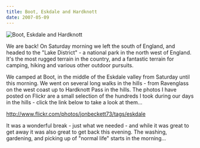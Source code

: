 ```yaml
---
title: Boot, Eskdale and Hardknott
date: 2007-05-09
---
```


![Boot, Eskdale and Hardknott](https://source.unsplash.com/FHnnjk1Yj7Y/1600x900)

We are back! On Saturday morning we left the south of England, and headed to the "Lake District" - a national park in the north west of England. It's the most rugged terrain in the country, and a fantastic terrain for camping, hiking and various other outdoor pursuits.

We camped at Boot, in the middle of the Eskdale valley from Saturday until this morning. We went on several long walks in the hills - from Ravenglass on the west coast up to Hardknott Pass in the hills. The photos I have posted on Flickr are a small selection of the hundreds I took during our days in the hills - click the link below to take a look at them...

http://www.flickr.com/photos/jonbeckett73/tags/eskdale

It was a wonderful break - just what we needed - and while it was great to get away it was also great to get back this evening. The washing, gardening, and picking up of "normal life" starts in the morning...